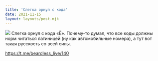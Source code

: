 ```yaml
---
title: 'Слегка орнул с кода'
date: 2021-11-15
layout: layouts/post.njk
---
```


![](https://i.ibb.co/tXN7G00/file-66.jpg)
Слегка орнул с кода «Ё». Почему-то думал, что все коды должны норм читаться латиницей (ну как автомобильные номера), а тут вот такая русскость со всей силы.

https://t.me/beardless_live/140